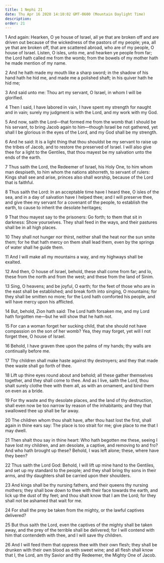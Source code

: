 ```yaml
---
title: 1 Nephi 21
date: Thu Apr 16 2020 14:10:02 GMT-0600 (Mountain Daylight Time)
description: 
order: 21
---
```


<p>
  1 And again: Hearken, O ye house of Israel, all ye that are broken off and are
  driven out because of the wickedness of the pastors of my people; yea, all ye
  that are broken off, that are scattered abroad, who are of my people, O house
  of Israel. Listen, O isles, unto me, and hearken ye people from far; the Lord
  hath called me from the womb; from the bowels of my mother hath he made
  mention of my name.
</p>
<p>
  2 And he hath made my mouth like a sharp sword; in the shadow of his hand hath
  he hid me, and made me a polished shaft; in his quiver hath he hid me;
</p>
<p>
  3 And said unto me: Thou art my servant, O Israel, in whom I will be
  glorified.
</p>
<p>
  4 Then I said, I have labored in vain, I have spent my strength for naught and
  in vain; surely my judgment is with the Lord, and my work with my God.
</p>
<p>
  5 And now, saith the Lord&#x2014;that formed me from the womb that I should be
  his servant, to bring Jacob again to him&#x2014;though Israel be not gathered,
  yet shall I be glorious in the eyes of the Lord, and my God shall be my
  strength.
</p>
<p>
  6 And he said: It is a light thing that thou shouldst be my servant to raise
  up the tribes of Jacob, and to restore the preserved of Israel. I will also
  give thee for a light to the Gentiles, that thou mayest be my salvation unto
  the ends of the earth.
</p>
<p>
  7 Thus saith the Lord, the Redeemer of Israel, his Holy One, to him whom man
  despiseth, to him whom the nations abhorreth, to servant of rulers: Kings
  shall see and arise, princes also shall worship, because of the Lord that is
  faithful.
</p>
<p>
  8 Thus saith the Lord: In an acceptable time have I heard thee, O isles of the
  sea, and in a day of salvation have I helped thee; and I will preserve thee,
  and give thee my servant for a covenant of the people, to establish the earth,
  to cause to inherit the desolate heritages;
</p>
<p>
  9 That thou mayest say to the prisoners: Go forth; to them that sit in
  darkness: Show yourselves. They shall feed in the ways, and their pastures
  shall be in all high places.
</p>
<p>
  10 They shall not hunger nor thirst, neither shall the heat nor the sun smite
  them; for he that hath mercy on them shall lead them, even by the springs of
  water shall he guide them.
</p>
<p>
  11 And I will make all my mountains a way, and my highways shall be exalted.
</p>
<span></span>
<p>
  12 And then, O house of Israel, behold, these shall come from far; and lo,
  these from the north and from the west; and these from the land of Sinim.
</p>
<p>
  13 Sing, O heavens; and be joyful, O earth; for the feet of those who are in
  the east shall be established; and break forth into singing, O mountains; for
  they shall be smitten no more; for the Lord hath comforted his people, and
  will have mercy upon his afflicted.
</p>
<p>
  14 But, behold, Zion hath said: The Lord hath forsaken me, and my Lord hath
  forgotten me&#x2014;but he will show that he hath not.
</p>
<p>
  15 For can a woman forget her sucking child, that she should not have
  compassion on the son of her womb? Yea, they may forget, yet will I not forget
  thee, O house of Israel.
</p>
<p>
  16 Behold, I have graven thee upon the palms of my hands; thy walls are
  continually before me.
</p>
<p>
  17 Thy children shall make haste against thy destroyers; and they that made
  thee waste shall go forth of thee.
</p>
<p>
  18 Lift up thine eyes round about and behold; all these gather themselves
  together, and they shall come to thee. And as I live, saith the Lord, thou
  shalt surely clothe thee with them all, as with an ornament, and bind them on
  even as a bride.
</p>
<p>
  19 For thy waste and thy desolate places, and the land of thy destruction,
  shall even now be too narrow by reason of the inhabitants; and they that
  swallowed thee up shall be far away.
</p>
<p>
  20 The children whom thou shalt have, after thou hast lost the first, shall
  again in thine ears say: The place is too strait for me; give place to me that
  I may dwell.
</p>
<p>
  21 Then shalt thou say in thine heart: Who hath begotten me these, seeing I
  have lost my children, and am desolate, a captive, and removing to and fro?
  And who hath brought up these? Behold, I was left alone; these, where have
  they been?
</p>
<p>
  22 Thus saith the Lord God: Behold, I will lift up mine hand to the Gentiles,
  and set up my standard to the people; and they shall bring thy sons in their
  arms, and thy daughters shall be carried upon their shoulders.
</p>
<p>
  23 And kings shall be thy nursing fathers, and their queens thy nursing
  mothers; they shall bow down to thee with their face towards the earth, and
  lick up the dust of thy feet; and thou shalt know that I am the Lord; for they
  shall not be ashamed that wait for me.
</p>
<p>
  24 For shall the prey be taken from the mighty, or the lawful captives
  delivered?
</p>
<p>
  25 But thus saith the Lord, even the captives of the mighty shall be taken
  away, and the prey of the terrible shall be delivered; for I will contend with
  him that contendeth with thee, and I will save thy children.
</p>
<p>
  26 And I will feed them that oppress thee with their own flesh; they shall be
  drunken with their own blood as with sweet wine; and all flesh shall know that
  I, the Lord, am thy Savior and thy Redeemer, the Mighty One of Jacob.
</p>
